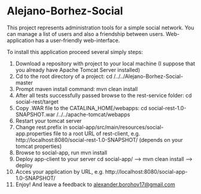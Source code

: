 # Alejano-Borhez-Social
This project represents administration tools for a simple social network.
You can manage a list of users and also a friendship between users.
Web-application has a user-friendly web-interface.

To install this application proceed several simply steps:

1. Download a repository with project to your local machine 
   (I suppose that you already have Apache Tomcat Server installed)
2. Cd to the root directory of a project: cd /../../Alejano-Borhez-Social-master
3. Prompt maven install command: mvn clean install
4. After all tests successfully passed browse to the rest-service folder: cd social-rest/target
5. Copy .WAR file to the CATALINA_HOME/webapps: cd social-rest-1.0-SNAPSHOT.war /../../apache-tomcat/webapps
6. Restart your tomcat server
7. Change rest.prefix in social-app/src/main/resources/social-app.properties file to a root URL of rest-client, e.g. http://localhost:8080/social-rest-1.0-SNAPSHOT/ (depends on your tomcat properties)
8. Browse to social-app, run mvn install
9. Deploy app-client to your server cd social-app/ --> mvn clean install --> deploy
10. Acces your application by URL, e.g. http://localhost:8080/social-app-1.0-SNAPSHOT/
11. Enjoy! And leave a feedback to alexander.borohov17@gmail.com
